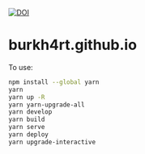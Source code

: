 [![DOI](https://www.zenodo.org/badge/93095358.svg)](https://www.zenodo.org/badge/latestdoi/93095358)

# burkh4rt.github.io

To use:

```sh
npm install --global yarn
yarn
yarn up -R
yarn yarn-upgrade-all
yarn develop
yarn build
yarn serve
yarn deploy
yarn upgrade-interactive
```
